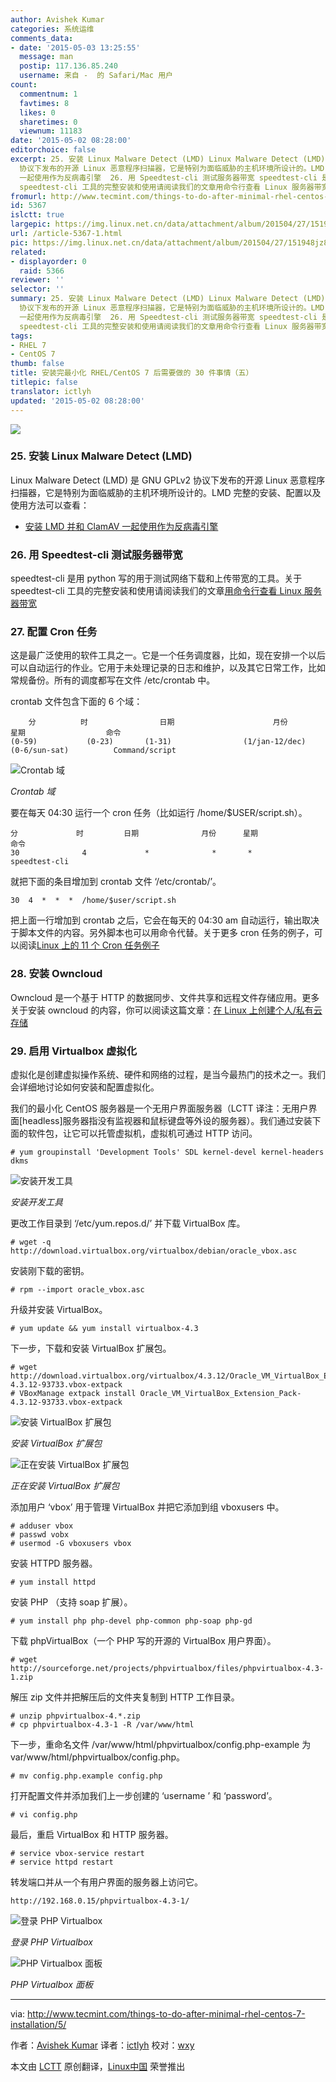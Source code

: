 ```yaml
---
author: Avishek Kumar
categories: 系统运维
comments_data:
- date: '2015-05-03 13:25:55'
  message: man
  postip: 117.136.85.240
  username: 来自 -  的 Safari/Mac 用户
count:
  commentnum: 1
  favtimes: 8
  likes: 0
  sharetimes: 0
  viewnum: 11183
date: '2015-05-02 08:28:00'
editorchoice: false
excerpt: 25. 安装 Linux Malware Detect (LMD) Linux Malware Detect (LMD) 是 GNU GPLv2
  协议下发布的开源 Linux 恶意程序扫描器，它是特别为面临威胁的主机环境所设计的。LMD 完整的安装、配置以及使用方法可以查看：  安装 LMD 并和 ClamAV
  一起使用作为反病毒引擎  26. 用 Speedtest-cli 测试服务器带宽 speedtest-cli 是用 python 写的用于测试网络下载和上传带宽的工具。关于
  speedtest-cli 工具的完整安装和使用请阅读我们的文章用命令行查看 Linux 服务器带宽 27. 配置 Cron 任务 这是最广泛使用的软件工具之一。它是一个任务调度器，比如
fromurl: http://www.tecmint.com/things-to-do-after-minimal-rhel-centos-7-installation/5/
id: 5367
islctt: true
largepic: https://img.linux.net.cn/data/attachment/album/201504/27/151948jz881a61rj66up58.png
url: /article-5367-1.html
pic: https://img.linux.net.cn/data/attachment/album/201504/27/151948jz881a61rj66up58.png.thumb.jpg
related:
- displayorder: 0
  raid: 5366
reviewer: ''
selector: ''
summary: 25. 安装 Linux Malware Detect (LMD) Linux Malware Detect (LMD) 是 GNU GPLv2
  协议下发布的开源 Linux 恶意程序扫描器，它是特别为面临威胁的主机环境所设计的。LMD 完整的安装、配置以及使用方法可以查看：  安装 LMD 并和 ClamAV
  一起使用作为反病毒引擎  26. 用 Speedtest-cli 测试服务器带宽 speedtest-cli 是用 python 写的用于测试网络下载和上传带宽的工具。关于
  speedtest-cli 工具的完整安装和使用请阅读我们的文章用命令行查看 Linux 服务器带宽 27. 配置 Cron 任务 这是最广泛使用的软件工具之一。它是一个任务调度器，比如
tags:
- RHEL 7
- CentOS 7
thumb: false
title: 安装完最小化 RHEL/CentOS 7 后需要做的 30 件事情（五）
titlepic: false
translator: ictlyh
updated: '2015-05-02 08:28:00'
---
```


![](/data/attachment/album/201504/27/151948jz881a61rj66up58.png)


### 25. 安装 Linux Malware Detect (LMD)


Linux Malware Detect (LMD) 是 GNU GPLv2 协议下发布的开源 Linux 恶意程序扫描器，它是特别为面临威胁的主机环境所设计的。LMD 完整的安装、配置以及使用方法可以查看：


* [安装 LMD 并和 ClamAV 一起使用作为反病毒引擎](/article-5156-1.html)


### 26. 用 Speedtest-cli 测试服务器带宽


speedtest-cli 是用 python 写的用于测试网络下载和上传带宽的工具。关于 speedtest-cli 工具的完整安装和使用请阅读我们的文章[用命令行查看 Linux 服务器带宽](/article-3796-1.html)


### 27. 配置 Cron 任务


这是最广泛使用的软件工具之一。它是一个任务调度器，比如，现在安排一个以后可以自动运行的作业。它用于未处理记录的日志和维护，以及其它日常工作，比如常规备份。所有的调度都写在文件 /etc/crontab 中。


crontab 文件包含下面的 6 个域：



```
    分          时                日期                      月份                  星期                  命令
(0-59)           (0-23)       (1-31)                (1/jan-12/dec)       (0-6/sun-sat)          Command/script

```

![Crontab 域](/data/attachment/album/201505/01/213208cde9gyzvi4d2u4bb.jpg)


*Crontab 域*


要在每天 04:30 运行一个 cron 任务（比如运行 /home/$USER/script.sh）。



```
分             时         日期              月份      星期                  命令
30              4             *              *       *            speedtest-cli

```

就把下面的条目增加到 crontab 文件 ‘/etc/crontab/’。



```
30  4  *  *  *  /home/$user/script.sh

```

把上面一行增加到 crontab 之后，它会在每天的 04:30 am 自动运行，输出取决于脚本文件的内容。另外脚本也可以用命令代替。关于更多 cron 任务的例子，可以阅读[Linux 上的 11 个 Cron 任务例子](http://www.tecmint.com/11-cron-scheduling-task-examples-in-linux/)


### 28. 安装 Owncloud


Owncloud 是一个基于 HTTP 的数据同步、文件共享和远程文件存储应用。更多关于安装 owncloud 的内容，你可以阅读这篇文章：[在 Linux 上创建个人/私有云存储](/article-2494-1.html)


### 29. 启用 Virtualbox 虚拟化


虚拟化是创建虚拟操作系统、硬件和网络的过程，是当今最热门的技术之一。我们会详细地讨论如何安装和配置虚拟化。


我们的最小化 CentOS 服务器是一个无用户界面服务器（LCTT 译注：无用户界面[headless]服务器指没有监视器和鼠标键盘等外设的服务器）。我们通过安装下面的软件包，让它可以托管虚拟机，虚拟机可通过 HTTP 访问。



```
# yum groupinstall 'Development Tools' SDL kernel-devel kernel-headers dkms

```

![安装开发工具](/data/attachment/album/201505/01/213209m7099nkjct0nz6e9.jpg)


*安装开发工具*


更改工作目录到 ‘/etc/yum.repos.d/’ 并下载 VirtualBox 库。



```
# wget -q http://download.virtualbox.org/virtualbox/debian/oracle_vbox.asc

```

安装刚下载的密钥。



```
# rpm --import oracle_vbox.asc

```

升级并安装 VirtualBox。



```
# yum update && yum install virtualbox-4.3

```

下一步，下载和安装 VirtualBox 扩展包。



```
# wget http://download.virtualbox.org/virtualbox/4.3.12/Oracle_VM_VirtualBox_Extension_Pack-4.3.12-93733.vbox-extpack
# VBoxManage extpack install Oracle_VM_VirtualBox_Extension_Pack-4.3.12-93733.vbox-extpack

```

![安装 VirtualBox 扩展包](/data/attachment/album/201505/01/213209tyzktii28f6yctf4.jpg)


*安装 VirtualBox 扩展包*


![正在安装 VirtualBox 扩展包](/data/attachment/album/201505/01/213210psah3lndk1aqnqdd.jpg)


*正在安装 VirtualBox 扩展包*


添加用户 ‘vbox’ 用于管理 VirtualBox 并把它添加到组 vboxusers 中。



```
# adduser vbox
# passwd vobx
# usermod -G vboxusers vbox

```

安装 HTTPD 服务器。



```
# yum install httpd

```

安装 PHP （支持 soap 扩展）。



```
# yum install php php-devel php-common php-soap php-gd

```

下载 phpVirtualBox（一个 PHP 写的开源的 VirtualBox 用户界面）。



```
# wget http://sourceforge.net/projects/phpvirtualbox/files/phpvirtualbox-4.3-1.zip

```

解压 zip 文件并把解压后的文件夹复制到 HTTP 工作目录。



```
# unzip phpvirtualbox-4.*.zip
# cp phpvirtualbox-4.3-1 -R /var/www/html

```

下一步，重命名文件 /var/www/html/phpvirtualbox/config.php-example 为 var/www/html/phpvirtualbox/config.php。



```
# mv config.php.example config.php

```

打开配置文件并添加我们上一步创建的 ‘username ’ 和 ‘password’。



```
# vi config.php

```

最后，重启 VirtualBox 和 HTTP 服务器。



```
# service vbox-service restart
# service httpd restart

```

转发端口并从一个有用户界面的服务器上访问它。



```
http://192.168.0.15/phpvirtualbox-4.3-1/

```

![登录 PHP Virtualbox](/data/attachment/album/201505/01/213211j8eezv6d0znsc6e8.png)


*登录 PHP Virtualbox*


![PHP Virtualbox 面板](/data/attachment/album/201505/01/213212jbvsj8kjjahc7sha.png)


*PHP Virtualbox 面板*




---


via: <http://www.tecmint.com/things-to-do-after-minimal-rhel-centos-7-installation/5/>


作者：[Avishek Kumar](http://www.tecmint.com/author/avishek/) 译者：[ictlyh](https://github.com/ictlyh) 校对：[wxy](https://github.com/wxy)


本文由 [LCTT](https://github.com/LCTT/TranslateProject) 原创翻译，[Linux中国](http://linux.cn/) 荣誉推出
